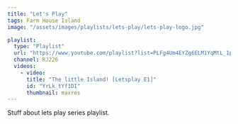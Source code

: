 ```yaml
---
title: "Let's Play"
tags: Farm House Island
image: "/assets/images/playlists/lets-play/lets-play-logo.jpg"

playlist:
  type: "Playlist"
  url: "https://www.youtube.com/playlist?list=PLFg4Um4EYZg6ELM1YqMtL_1p5CAPqfl4l"
  channel: RJ226
  videos:
    - video:
      title: "The little Island! [Letsplay E1]"
      id: "YrLk_tYf1DI"
      thumbnail: maxres
---
```

<p>Stuff about lets play series playlist.</p>